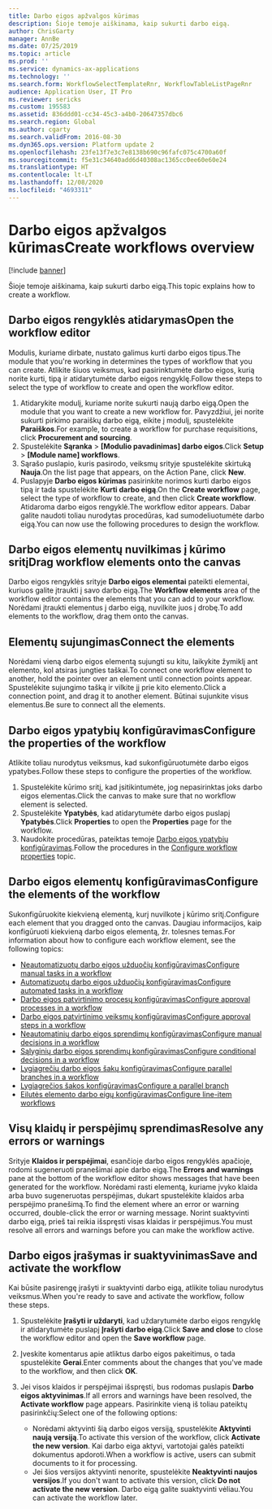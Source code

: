 ```yaml
---
title: Darbo eigos apžvalgos kūrimas
description: Šioje temoje aiškinama, kaip sukurti darbo eigą.
author: ChrisGarty
manager: AnnBe
ms.date: 07/25/2019
ms.topic: article
ms.prod: ''
ms.service: dynamics-ax-applications
ms.technology: ''
ms.search.form: WorkflowSelectTemplateRnr, WorkflowTableListPageRnr
audience: Application User, IT Pro
ms.reviewer: sericks
ms.custom: 195583
ms.assetid: 836ddd01-cc34-45c3-a4b0-20647357dbc6
ms.search.region: Global
ms.author: cgarty
ms.search.validFrom: 2016-08-30
ms.dyn365.ops.version: Platform update 2
ms.openlocfilehash: 23fe13f7e3c7e8138b690c96fafc075c4700a60f
ms.sourcegitcommit: f5e31c34640add6d40308ac1365cc0ee60e60e24
ms.translationtype: HT
ms.contentlocale: lt-LT
ms.lasthandoff: 12/08/2020
ms.locfileid: "4693311"
---
```

# <a name="create-workflows-overview"></a><span data-ttu-id="8b1a1-103">Darbo eigos apžvalgos kūrimas</span><span class="sxs-lookup"><span data-stu-id="8b1a1-103">Create workflows overview</span></span>

[!include [banner](../includes/banner.md)]

<span data-ttu-id="8b1a1-104">Šioje temoje aiškinama, kaip sukurti darbo eigą.</span><span class="sxs-lookup"><span data-stu-id="8b1a1-104">This topic explains how to create a workflow.</span></span>

## <a name="open-the-workflow-editor"></a><span data-ttu-id="8b1a1-105">Darbo eigos rengyklės atidarymas</span><span class="sxs-lookup"><span data-stu-id="8b1a1-105">Open the workflow editor</span></span>

<span data-ttu-id="8b1a1-106">Modulis, kuriame dirbate, nustato galimus kurti darbo eigos tipus.</span><span class="sxs-lookup"><span data-stu-id="8b1a1-106">The module that you're working in determines the types of workflow that you can create.</span></span> <span data-ttu-id="8b1a1-107">Atlikite šiuos veiksmus, kad pasirinktumėte darbo eigos, kurią norite kurti, tipą ir atidarytumėte darbo eigos rengyklę.</span><span class="sxs-lookup"><span data-stu-id="8b1a1-107">Follow these steps to select the type of workflow to create and open the workflow editor.</span></span>

1. <span data-ttu-id="8b1a1-108">Atidarykite modulį, kuriame norite sukurti naują darbo eigą.</span><span class="sxs-lookup"><span data-stu-id="8b1a1-108">Open the module that you want to create a new workflow for.</span></span> <span data-ttu-id="8b1a1-109">Pavyzdžiui, jei norite sukurti pirkimo paraiškų darbo eigą, eikite į modulį, spustelėkite **Paraiškos**.</span><span class="sxs-lookup"><span data-stu-id="8b1a1-109">For example, to create a workflow for purchase requisitions, click **Procurement and sourcing**.</span></span>
2. <span data-ttu-id="8b1a1-110">Spustelėkite **Sąranka** &gt; **\[Modulio pavadinimas\] darbo eigos**.</span><span class="sxs-lookup"><span data-stu-id="8b1a1-110">Click **Setup** &gt; **\[Module name\] workflows**.</span></span>
3. <span data-ttu-id="8b1a1-111">Sąrašo puslapio, kuris pasirodo, veiksmų srityje spustelėkite skirtuką **Nauja**.</span><span class="sxs-lookup"><span data-stu-id="8b1a1-111">On the list page that appears, on the Action Pane, click **New**.</span></span>
4. <span data-ttu-id="8b1a1-112">Puslapyje **Darbo eigos kūrimas** pasirinkite norimos kurti darbo eigos tipą ir tada spustelėkite **Kurti darbo eigą**.</span><span class="sxs-lookup"><span data-stu-id="8b1a1-112">On the **Create workflow** page, select the type of workflow to create, and then click **Create workflow**.</span></span> <span data-ttu-id="8b1a1-113">Atidaroma darbo eigos rengyklė.</span><span class="sxs-lookup"><span data-stu-id="8b1a1-113">The workflow editor appears.</span></span> <span data-ttu-id="8b1a1-114">Dabar galite naudoti toliau nurodytas procedūras, kad sumodeliuotumėte darbo eigą.</span><span class="sxs-lookup"><span data-stu-id="8b1a1-114">You can now use the following procedures to design the workflow.</span></span>

## <a name="drag-workflow-elements-onto-the-canvas"></a><span data-ttu-id="8b1a1-115">Darbo eigos elementų nuvilkimas į kūrimo sritį</span><span class="sxs-lookup"><span data-stu-id="8b1a1-115">Drag workflow elements onto the canvas</span></span>

<span data-ttu-id="8b1a1-116">Darbo eigos rengyklės srityje **Darbo eigos elementai** pateikti elementai, kuriuos galite įtraukti į savo darbo eigą.</span><span class="sxs-lookup"><span data-stu-id="8b1a1-116">The **Workflow elements** area of the workflow editor contains the elements that you can add to your workflow.</span></span> <span data-ttu-id="8b1a1-117">Norėdami įtraukti elementus į darbo eigą, nuvilkite juos į drobę.</span><span class="sxs-lookup"><span data-stu-id="8b1a1-117">To add elements to the workflow, drag them onto the canvas.</span></span>

## <a name="connect-the-elements"></a><span data-ttu-id="8b1a1-118">Elementų sujungimas</span><span class="sxs-lookup"><span data-stu-id="8b1a1-118">Connect the elements</span></span>

<span data-ttu-id="8b1a1-119">Norėdami vieną darbo eigos elementą sujungti su kitu, laikykite žymiklį ant elemento, kol atsiras jungties taškai.</span><span class="sxs-lookup"><span data-stu-id="8b1a1-119">To connect one workflow element to another, hold the pointer over an element until connection points appear.</span></span> <span data-ttu-id="8b1a1-120">Spustelėkite sujungimo tašką ir vilkite jį prie kito elemento.</span><span class="sxs-lookup"><span data-stu-id="8b1a1-120">Click a connection point, and drag it to another element.</span></span> <span data-ttu-id="8b1a1-121">Būtinai sujunkite visus elementus.</span><span class="sxs-lookup"><span data-stu-id="8b1a1-121">Be sure to connect all the elements.</span></span>

## <a name="configure-the-properties-of-the-workflow"></a><span data-ttu-id="8b1a1-122">Darbo eigos ypatybių konfigūravimas</span><span class="sxs-lookup"><span data-stu-id="8b1a1-122">Configure the properties of the workflow</span></span>

<span data-ttu-id="8b1a1-123">Atlikite toliau nurodytus veiksmus, kad sukonfigūruotumėte darbo eigos ypatybes.</span><span class="sxs-lookup"><span data-stu-id="8b1a1-123">Follow these steps to configure the properties of the workflow.</span></span>

1. <span data-ttu-id="8b1a1-124">Spustelėkite kūrimo sritį, kad įsitikintumėte, jog nepasirinktas joks darbo eigos elementas.</span><span class="sxs-lookup"><span data-stu-id="8b1a1-124">Click the canvas to make sure that no workflow element is selected.</span></span>
2. <span data-ttu-id="8b1a1-125">Spustelėkite **Ypatybės**, kad atidarytumėte darbo eigos puslapį **Ypatybės**.</span><span class="sxs-lookup"><span data-stu-id="8b1a1-125">Click **Properties** to open the **Properties** page for the workflow.</span></span>
3. <span data-ttu-id="8b1a1-126">Naudokite procedūras, pateiktas temoje [Darbo eigos ypatybių konfigūravimas](configure-workflow-properties.md).</span><span class="sxs-lookup"><span data-stu-id="8b1a1-126">Follow the procedures in the [Configure workflow properties](configure-workflow-properties.md) topic.</span></span>

## <a name="configure-the-elements-of-the-workflow"></a><span data-ttu-id="8b1a1-127">Darbo eigos elementų konfigūravimas</span><span class="sxs-lookup"><span data-stu-id="8b1a1-127">Configure the elements of the workflow</span></span>

<span data-ttu-id="8b1a1-128">Sukonfigūruokite kiekvieną elementą, kurį nuvilkote į kūrimo sritį.</span><span class="sxs-lookup"><span data-stu-id="8b1a1-128">Configure each element that you dragged onto the canvas.</span></span> <span data-ttu-id="8b1a1-129">Daugiau informacijos, kaip konfigūruoti kiekvieną darbo eigos elementą, žr. tolesnes temas.</span><span class="sxs-lookup"><span data-stu-id="8b1a1-129">For information about how to configure each workflow element, see the following topics:</span></span>

- [<span data-ttu-id="8b1a1-130">Neautomatizuotų darbo eigos užduočių konfigūravimas</span><span class="sxs-lookup"><span data-stu-id="8b1a1-130">Configure manual tasks in a workflow</span></span>](configure-manual-task-workflow.md)
- [<span data-ttu-id="8b1a1-131">Automatizuotų darbo eigos užduočių konfigūravimas</span><span class="sxs-lookup"><span data-stu-id="8b1a1-131">Configure automated tasks in a workflow</span></span>](configure-automated-task-workflow.md)
- [<span data-ttu-id="8b1a1-132">Darbo eigos patvirtinimo procesų konfigūravimas</span><span class="sxs-lookup"><span data-stu-id="8b1a1-132">Configure approval processes in a workflow</span></span>](configure-approval-process-workflow.md)
- [<span data-ttu-id="8b1a1-133">Darbo eigos patvirtinimo veiksmų konfigūravimas</span><span class="sxs-lookup"><span data-stu-id="8b1a1-133">Configure approval steps in a workflow</span></span>](configure-approval-step-workflow.md)
- [<span data-ttu-id="8b1a1-134">Neautomatinių darbo eigos sprendimų konfigūravimas</span><span class="sxs-lookup"><span data-stu-id="8b1a1-134">Configure manual decisions in a workflow</span></span>](configure-manual-decision-workflow.md)
- [<span data-ttu-id="8b1a1-135">Sąlyginių darbo eigos sprendimų konfigūravimas</span><span class="sxs-lookup"><span data-stu-id="8b1a1-135">Configure conditional decisions in a workflow</span></span>](configure-conditional-decision-workflow.md)
- [<span data-ttu-id="8b1a1-136">Lygiagrečių darbo eigos šakų konfigūravimas</span><span class="sxs-lookup"><span data-stu-id="8b1a1-136">Configure parallel branches in a workflow</span></span>](configure-parallel-activity-workflow.md)
- [<span data-ttu-id="8b1a1-137">Lygiagrečios šakos konfigūravimas</span><span class="sxs-lookup"><span data-stu-id="8b1a1-137">Configure a parallel branch</span></span>](configure-parallel-branch-workflow.md)
- [<span data-ttu-id="8b1a1-138">Eilutės elemento darbo eigų konfigūravimas</span><span class="sxs-lookup"><span data-stu-id="8b1a1-138">Configure line-item workflows</span></span>](configure-line-item-workflow.md)

## <a name="resolve-any-errors-or-warnings"></a><span data-ttu-id="8b1a1-139">Visų klaidų ir perspėjimų sprendimas</span><span class="sxs-lookup"><span data-stu-id="8b1a1-139">Resolve any errors or warnings</span></span>

<span data-ttu-id="8b1a1-140">Srityje **Klaidos ir perspėjimai**, esančioje darbo eigos rengyklės apačioje, rodomi sugeneruoti pranešimai apie darbo eigą.</span><span class="sxs-lookup"><span data-stu-id="8b1a1-140">The **Errors and warnings** pane at the bottom of the workflow editor shows messages that have been generated for the workflow.</span></span> <span data-ttu-id="8b1a1-141">Norėdami rasti elementą, kuriame įvyko klaida arba buvo sugeneruotas perspėjimas, dukart spustelėkite klaidos arba perspėjimo pranešimą.</span><span class="sxs-lookup"><span data-stu-id="8b1a1-141">To find the element where an error or warning occurred, double-click the error or warning message.</span></span> <span data-ttu-id="8b1a1-142">Norint suaktyvinti darbo eigą, prieš tai reikia išspręsti visas klaidas ir perspėjimus.</span><span class="sxs-lookup"><span data-stu-id="8b1a1-142">You must resolve all errors and warnings before you can make the workflow active.</span></span>

## <a name="save-and-activate-the-workflow"></a><span data-ttu-id="8b1a1-143">Darbo eigos įrašymas ir suaktyvinimas</span><span class="sxs-lookup"><span data-stu-id="8b1a1-143">Save and activate the workflow</span></span>

<span data-ttu-id="8b1a1-144">Kai būsite pasirengę įrašyti ir suaktyvinti darbo eigą, atlikite toliau nurodytus veiksmus.</span><span class="sxs-lookup"><span data-stu-id="8b1a1-144">When you're ready to save and activate the workflow, follow these steps.</span></span>

1. <span data-ttu-id="8b1a1-145">Spustelėkite **Įrašyti ir uždaryti**, kad uždarytumėte darbo eigos rengyklę ir atidarytumėte puslapį **Įrašyti darbo eigą**.</span><span class="sxs-lookup"><span data-stu-id="8b1a1-145">Click **Save and close** to close the workflow editor and open the **Save workflow** page.</span></span>
2. <span data-ttu-id="8b1a1-146">Įveskite komentarus apie atliktus darbo eigos pakeitimus, o tada spustelėkite **Gerai**.</span><span class="sxs-lookup"><span data-stu-id="8b1a1-146">Enter comments about the changes that you've made to the workflow, and then click **OK**.</span></span>
3. <span data-ttu-id="8b1a1-147">Jei visos klaidos ir perspėjimai išspręsti, bus rodomas puslapis **Darbo eigos aktyvinimas**.</span><span class="sxs-lookup"><span data-stu-id="8b1a1-147">If all errors and warnings have been resolved, the **Activate workflow** page appears.</span></span> <span data-ttu-id="8b1a1-148">Pasirinkite vieną iš toliau pateiktų pasirinkčių:</span><span class="sxs-lookup"><span data-stu-id="8b1a1-148">Select one of the following options:</span></span>

    - <span data-ttu-id="8b1a1-149">Norėdami aktyvinti šią darbo eigos versiją, spustelėkite **Aktyvinti naują versiją**.</span><span class="sxs-lookup"><span data-stu-id="8b1a1-149">To activate this version of the workflow, click **Activate the new version**.</span></span> <span data-ttu-id="8b1a1-150">Kai darbo eiga aktyvi, vartotojai galės pateikti dokumentus apdoroti.</span><span class="sxs-lookup"><span data-stu-id="8b1a1-150">When a workflow is active, users can submit documents to it for processing.</span></span>
    - <span data-ttu-id="8b1a1-151">Jei šios versijos aktyvinti nenorite, spustelėkite **Neaktyvinti naujos versijos**.</span><span class="sxs-lookup"><span data-stu-id="8b1a1-151">If you don't want to activate this version, click **Do not activate the new version**.</span></span> <span data-ttu-id="8b1a1-152">Darbo eigą galite suaktyvinti vėliau.</span><span class="sxs-lookup"><span data-stu-id="8b1a1-152">You can activate the workflow later.</span></span>
